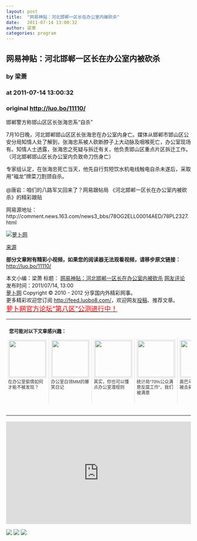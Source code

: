 ```yaml
---
layout: post
title:  "网易神贴：河北邯郸一区长在办公室内被砍杀"
date:   2011-07-14 13:00:32
author: 梁萧
categories: program
---
```


## 网易神贴：河北邯郸一区长在办公室内被砍杀
### by 梁萧
### at 2011-07-14 13:00:32
### original <http://luo.bo/11110/>

<p>邯郸警方称邯山区区长张海忠系“自杀”</p><p>7月10日晚，河北邯郸邯山区区长张海忠在办公室内身亡。媒体从邯郸市邯山区公安分局知情人处了解到，张海忠系被人砍断脖子上大动脉及咽喉死亡，办公室现场有。知情人士透露，张海忠之死疑与拆迁有关，他负责邯山区重点片区拆迁工作。（河北邯郸邯山区长办公室内负致命刀伤身亡）</p><p>专家组认定，在张海忠死亡当天，他先自行剪短饮水机电线触电自杀未遂后，采取用“福龙”牌菜刀割颈自杀。<br> <span></span><br> @唐岩：咱们的八路军又回来了？网易跟帖局 《河北邯郸一区长在办公室内被砍杀》的精彩跟贴</p><p>网易源地址：http://comment.news.163.com/news3_bbs/78OG2ELL00014AED/78PL2327.html</p><p><a title="萝卜网" href="http://dulei.si/files/2011/07/13/b29dfb02a9049d4b43f6ba2df40a5127.jpg"><img src="http://dulei.si/files/2011/07/13/b29dfb02a9049d4b43f6ba2df40a5127.jpg" alt="萝卜网" title="萝卜网" border="0"></a></p><p><a href="http://www.dapenti.com/blog/more.asp?name=xilei&amp;id=46349">来源</a></p><p><strong>部分文章附有精彩小视频，如果您的阅读器无法观看视频，请移步原文链接：</strong> <a href="http://luo.bo/11110/" title="网易神贴：河北邯郸一区长在办公室内被砍杀">http://luo.bo/11110/</a></p> 本文小编：梁萧 标题： <a href="http://luo.bo/11110/" title="网易神贴：河北邯郸一区长在办公室内被砍杀">网易神贴：河北邯郸一区长在办公室内被砍杀</a> <a href="http://luo.bo/11110/#comments" title="to the comments">网友评论</a> 发布时间：2011/07/14, 13:00 <br> <a href="http://luo.bo/" title="萝卜网 - 人人都是艺术家">萝卜网</a> Copyright ©   2010 - 2012 分享国内外精彩网事。<br> 更多精彩欢迎您订阅 <a href="http://feed.luobo8.com/">http://feed.luobo8.com/</a>，欢迎网友<a href="http://luo.bo/delivery/">投稿</a>、推荐文章。<br> <a href="http://luo.bo/8888/"><font color="red" size="4">萝卜网官方论坛“第八区”公测进行中！</font></a><br><table cellspacing="0" cellpadding="3" border="0" style="clear:both"><tr><td colspan="5"><b><font size="-1" style="display:block!important;padding:20px 0 5px!important">您可能对以下文章感兴趣：</font></b></td></tr><tr><td width="106" valign="top" style="padding:5px!important;margin:0!important"> <a title="在办公室偷情如何才能不被发现？" style="text-decoration:none!important" href="http://app.wumii.com/ext/redirect.htm?url=http%3A%2F%2Fluo.bo%2F24%2F&amp;from=http%3A%2F%2Fluo.bo%2F11110%2F"> <img style="margin:0!important;padding:2px!important;border:1px solid #dddddd!important;width:100px!important;height:100px!important" src="http://static.wumii.com/site_images/2010/11/04/654657.jpg" width="100px" height="100px"><br> <font size="-1" color="#333333" style="display:block!important;line-height:15px!important;width:106px!important;font:12px/15px arial!important;height:60px!important;margin:3px 0 0 0!important;padding:0!important;overflow:hidden!important">在办公室偷情如何才能不被发现？</font> </a></td><td width="106" valign="top" style="padding:5px!important;margin:0!important;border-left:1px solid #dddddd!important"> <a title="办公室白领MM的爆笑日记" style="text-decoration:none!important" href="http://app.wumii.com/ext/redirect.htm?url=http%3A%2F%2Fluo.bo%2F715%2F&amp;from=http%3A%2F%2Fluo.bo%2F11110%2F"> <img style="margin:0!important;padding:2px!important;border:1px solid #dddddd!important;width:100px!important;height:100px!important" src="http://static.wumii.com/site_images/2010/11/03/653379.jpg" width="100px" height="100px"><br> <font size="-1" color="#333333" style="display:block!important;line-height:15px!important;width:106px!important;font:12px/15px arial!important;height:60px!important;margin:3px 0 0 0!important;padding:0!important;overflow:hidden!important">办公室白领MM的爆笑日记</font> </a></td><td width="106" valign="top" style="padding:5px!important;margin:0!important;border-left:1px solid #dddddd!important"> <a title="其实，你也可以懂点办公室潜规则" style="text-decoration:none!important" href="http://app.wumii.com/ext/redirect.htm?url=http%3A%2F%2Fluo.bo%2F1634%2F&amp;from=http%3A%2F%2Fluo.bo%2F11110%2F"> <img style="margin:0!important;padding:2px!important;border:1px solid #dddddd!important;width:100px!important;height:100px!important" src="http://dulei.si/files/629970065d0131fcb5d2e16e9bb48067.jpg" width="100px" height="100px"><br> <font size="-1" color="#333333" style="display:block!important;line-height:15px!important;width:106px!important;font:12px/15px arial!important;height:60px!important;margin:3px 0 0 0!important;padding:0!important;overflow:hidden!important">其实，你也可以懂点办公室潜规则</font> </a></td><td width="106" valign="top" style="padding:5px!important;margin:0!important;border-left:1px solid #dddddd!important"> <a title="统计局“70%公众满意反腐工作”，我们被满意" style="text-decoration:none!important" href="http://app.wumii.com/ext/redirect.htm?url=http%3A%2F%2Fluo.bo%2F3944%2F&amp;from=http%3A%2F%2Fluo.bo%2F11110%2F"> <img style="margin:0!important;padding:2px!important;border:1px solid #dddddd!important;width:100px!important;height:100px!important" src="http://static.wumii.com/site_images/2010/12/31/1723224.jpg" width="100px" height="100px"><br> <font size="-1" color="#333333" style="display:block!important;line-height:15px!important;width:106px!important;font:12px/15px arial!important;height:60px!important;margin:3px 0 0 0!important;padding:0!important;overflow:hidden!important">统计局“70%公众满意反腐工作”，我们被满意</font> </a></td><td width="106" valign="top" style="padding:5px!important;margin:0!important;border-left:1px solid #dddddd!important"> <a title="奥巴马宣布本拉登被击毙" style="text-decoration:none!important" href="http://app.wumii.com/ext/redirect.htm?url=http%3A%2F%2Fluo.bo%2F7711%2F&amp;from=http%3A%2F%2Fluo.bo%2F11110%2F"> <img style="margin:0!important;padding:2px!important;border:1px solid #dddddd!important;width:100px!important;height:100px!important" src="http://static.wumii.com/site_images/2011/05/02/7315209.jpg" width="100px" height="100px"><br> <font size="-1" color="#333333" style="display:block!important;line-height:15px!important;width:106px!important;font:12px/15px arial!important;height:60px!important;margin:3px 0 0 0!important;padding:0!important;overflow:hidden!important">奥巴马宣布本拉登被击毙</font> </a></td></tr><tr><td colspan="5" align="right"> <a style="text-decoration:none!important" href="http://www.wumii.com/widget/relatedItems.htm" title="无觅相关文章插件"> <font size="-1" color="#bbbbbb" style="display:block!important;font-family:arial!important;padding:5px 0!important;font-size:12px!important;color:#bbb!important">无觅</font> </a></td></tr></table><p><iframe src="http://feedads.g.doubleclick.net/~ah/f/7sv1ooo89v8jfelhdjk8plpa64/300/250?ca=1&amp;fh=280#http%3A%2F%2Fluo.bo%2F11110%2F" width="100%" height="280" frameborder="0" scrolling="no" marginwidth="0" marginheight="0"></iframe></p><div>
<a href="http://feeds.feedburner.com/~ff/tamd?a=MrzSUFk7mGM:aQLJOGakkPE:yIl2AUoC8zA"><img src="http://feeds.feedburner.com/~ff/tamd?d=yIl2AUoC8zA" border="0"></a> <a href="http://feeds.feedburner.com/~ff/tamd?a=MrzSUFk7mGM:aQLJOGakkPE:qj6IDK7rITs"><img src="http://feeds.feedburner.com/~ff/tamd?d=qj6IDK7rITs" border="0"></a> <a href="http://feeds.feedburner.com/~ff/tamd?a=MrzSUFk7mGM:aQLJOGakkPE:-BTjWOF_DHI"><img src="http://feeds.feedburner.com/~ff/tamd?i=MrzSUFk7mGM:aQLJOGakkPE:-BTjWOF_DHI" border="0"></a>
</div>